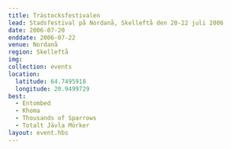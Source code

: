 ```yaml
---
title: Trästocksfestivalen
lead: Stadsfestival på Nordanå, Skelleftå den 20-22 juli 2006
date: 2006-07-20
enddate: 2006-07-22
venue: Nordanå
region: Skelleftå
img:
collection: events
location:
  latitude: 64.7495918
  longitude: 20.9499729
best:
  - Entombed
  - Khoma
  - Thousands of Sparrows
  - Totalt Jävla Mörker
layout: event.hbs
---
```

